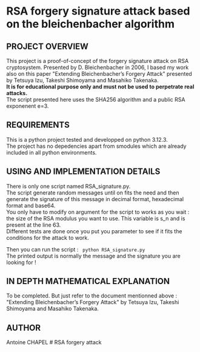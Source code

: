 RSA forgery signature attack based on the bleichenbacher algorithm 
===========

PROJECT OVERVIEW 
-------------------------
This project is a proof-of-concept of the forgery signature attack on RSA cryptosystem. Presented by D. Bleichenbacher in 2006, I based my work also on this paper "Extending Bleichenbacher’s Forgery Attack" presented by Tetsuya Izu, Takeshi Shimoyama and Masahiko Takenaka.  
**It is for educational purpose only and must not be used to perpetrate real attacks.**  
The script presented here uses the SHA256 algorithm and a public RSA exponenent e=3.

REQUIREMENTS 
-------------------------
This is a python project tested and developped on python 3.12.3.  
The project has no depedencies apart from smodules which are already included in all python environments.

USING AND IMPLEMENTATION DETAILS 
-------------------------
There is only one script named RSA_signature.py.  
The script generate random messages until on fits the need and then generate the signature of this message in decimal format, hexadecimal format and base64.  
You only have to modify on argument for the script to works as you wait : the size of the RSA modulus you want to use. This variable is s_n and is present at the line 63.  
Different tests are done once you put you parameter to see if it fits the conditions for the attack to work.

Then you can run the script : ``` python RSA_signature.py```  
The printed output is normally the message and the signature you are looking for !  


IN DEPTH MATHEMATICAL EXPLANATION
-------------------------
To be completed. But just refer to the document mentionned above : "Extending Bleichenbacher’s Forgery Attack" by Tetsuya Izu, Takeshi Shimoyama and Masahiko Takenaka. 

AUTHOR 
-------------------------

Antoine CHAPEL # RSA forgery attack
